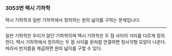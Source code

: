 ### 3053번 택시 기하학

택시 기하학과 일반 기하학에서 정의하는 원의 넓이를 구하는 문제입니다.

---

일반 기하학은 우리가 알던 기하학이며 택시 기하학은 두 점 사이의 거리를 다르게 정의한다. 택시 기하학에서 정의하는 두 점 사이를 원처럼 연결하면 정사각형 모양이 나온다. 따라서 반지름을 제곱하면 원의 넓이를 구할 수 있다.